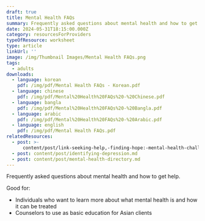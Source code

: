 ```yaml
---
draft: true
title: Mental Health FAQs
summary: Frequently asked questions about mental health and how to get help
date: 2024-05-31T18:15:00.000Z
category: resourcesForProviders
typeOfResource: worksheet
type: article
linkUrl: ''
image: /img/Thumbnail Images/Mental Health FAQs.png
tags:
  - adults
downloads:
  - language: korean
    pdf: /img/pdf/Mental Health FAQs - Korean.pdf
  - language: chinese
    pdf: /img/pdf/Mental%20Health%20FAQs%20-%20Chinese.pdf
  - language: bangla
    pdf: /img/pdf/Mental%20Health%20FAQs%20-%20Bangla.pdf
  - language: arabic
    pdf: /img/pdf/Mental%20Health%20FAQs%20-%20Arabic.pdf
  - language: english
    pdf: /img/pdf/Mental Health FAQs.pdf
relatedResources:
  - post: >-
      content/post/link-seeking-help,-finding-hope:-mental-health-challenges-and-solutions-for-asian-americans-in-new-york-city.md
  - post: content/post/identifying-depression.md
  - post: content/post/mental-health-directory.md
---
```


Frequently asked questions about mental health and how to get help.

Good for:

* Individuals who want to learn more about what mental health is and how it can be treated 
* Counselors to use as basic education for Asian clients 
